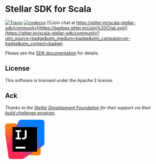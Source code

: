 # Stellar SDK for Scala

[![Travis](https://travis-ci.org/Synesso/scala-stellar-sdk.svg?branch=master)](https://travis-ci.org/Synesso/scala-stellar-sdk)
[![codecov](https://codecov.io/gh/Synesso/scala-stellar-sdk/branch/master/graph/badge.svg)](https://codecov.io/gh/Synesso/scala-stellar-sdk)
[![Join chat at https://gitter.im/scala-stellar-sdk/community](https://badges.gitter.im/Join%20Chat.svg)](https://gitter.im/scala-stellar-sdk/community?utm_source=badge&utm_medium=badge&utm_campaign=pr-badge&utm_content=badge)

Please see the [SDK documentation](https://synesso.github.io/scala-stellar-sdk) for details.

## License

This software is licensed under the Apache 2 license.

## Ack

_Thanks to the [Stellar Development Foundation](https://www.stellar.org/about/) for their support via their
[build challenge program](https://www.stellar.org/lumens/build)._

[![JetBrains](https://github.com/JetBrains/logos/blob/master/web/intellij-idea/intellij-idea.svg?sanitize=true)](https://www.jetbrains.com/?from=ScalaStellarSDK)

